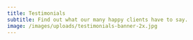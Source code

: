 ```yaml
---
title: Testimonials
subtitle: Find out what our many happy clients have to say.
image: /images/uploads/testimonials-banner-2x.jpg
---
```

